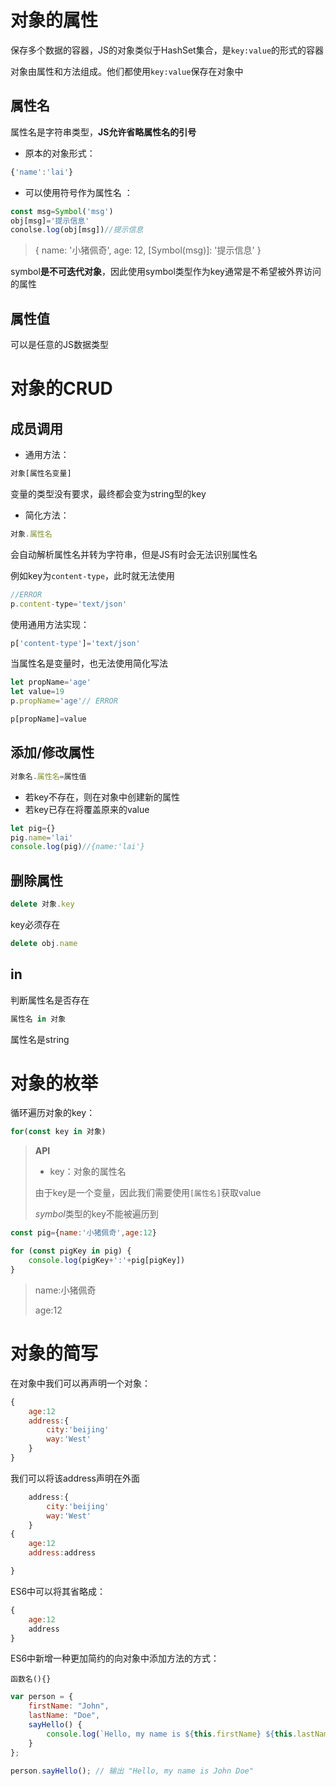# 对象的属性

保存多个数据的容器，JS的对象类似于HashSet集合，是`key:value`的形式的容器

对象由属性和方法组成。他们都使用`key:value`保存在对象中

## 属性名

属性名是字符串类型，**JS允许省略属性名的引号**

- 原本的对象形式：

```js
{'name':'lai'}
```

- 可以使用符号作为属性名 ：

```js
const msg=Symbol('msg')
obj[msg]='提示信息'
conolse.log(obj[msg])//提示信息
```

> { name: '小猪佩奇', age: 12, [Symbol(msg)]: '提示信息' }



symbol**是不可迭代对象**，因此使用symbol类型作为key通常是不希望被外界访问的属性

## 属性值

可以是任意的JS数据类型

# 对象的CRUD

## 成员调用

- 通用方法：

```js
对象[属性名变量]
```

变量的类型没有要求，最终都会变为string型的key

- 简化方法：

```js
对象.属性名
```

会自动解析属性名并转为字符串，但是JS有时会无法识别属性名

例如key为`content-type`，此时就无法使用

```js
//ERROR
p.content-type='text/json'
```

使用通用方法实现：

```js
p['content-type']='text/json'
```

当属性名是变量时，也无法使用简化写法

```js
let propName='age'
let value=19
p.propName='age'// ERROR
```

```js
p[propName]=value
```

## 添加/修改属性

```js
对象名.属性名=属性值
```

- 若key不存在，则在对象中创建新的属性
- 若key已存在将覆盖原来的value

```js
let pig={}
pig.name='lai'
console.log(pig)//{name:'lai'}
```

## 删除属性

```js
delete 对象.key
```

key必须存在

```js
delete obj.name
```

## in

判断属性名是否存在

```js
属性名 in 对象
```

属性名是string

# 对象的枚举

循环遍历对象的key：

```js
for(const key in 对象)
```

> **API**
>
> - key：对象的属性名
>
> 由于key是一个变量，因此我们需要使用`[属性名]`获取value
>
> *symbol*类型的key不能被遍历到



```js
const pig={name:'小猪佩奇',age:12}

for (const pigKey in pig) {
    console.log(pigKey+':'+pig[pigKey])
}
```

> name:小猪佩奇
>
> age:12



# 对象的简写

在对象中我们可以再声明一个对象：

```js
{
    age:12
    address:{
        city:'beijing'
        way:'West'
    }
}
```

我们可以将该address声明在外面

```js
    address:{
        city:'beijing'
        way:'West'
    }
{
    age:12
    address:address

}
```

ES6中可以将其省略成：

```js
{
    age:12
    address
}
```

ES6中新增一种更加简约的向对象中添加方法的方式：

`函数名(){}`

```js
var person = {
    firstName: "John",
    lastName: "Doe",
    sayHello() {
        console.log(`Hello, my name is ${this.firstName} ${this.lastName}`);
    }
};

person.sayHello(); // 输出 "Hello, my name is John Doe"

```

